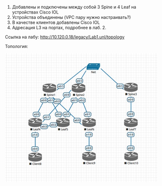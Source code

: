 1) Добавлены и подключены между собой 3 Spine и 4 Leaf на устройствах Cisco IOL
2) Устройства объединены (VPC пару нужно настраивать?)
3) В качестве клиентов добавлены Cisco IOL
4) Адресация L3 на портах, подробнее в лаб. 2.

Ссылка на лабу:
http://10.120.0.18/legacy/Lab1.unl/topology

Топология:

![Топология](https://github.com/llseoll/Data_Center/blob/main/Screenshot_4.jpg)
